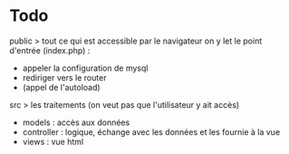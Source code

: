 # Todo

public > tout ce qui est accessible par le navigateur
on y let le point d'entrée (index.php) : 
* appeler la configuration de mysql
* rediriger vers le router
* (appel de l'autoload)

src > les traitements (on veut pas que l'utilisateur y ait accès)
* models : accès aux données
* controller : logique, échange avec les données et les fournie à la vue
* views : vue html